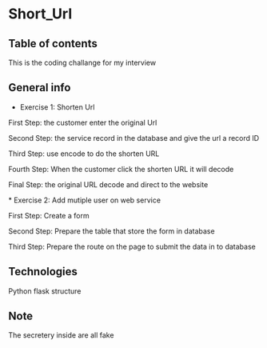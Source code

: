 # Short_Url
## Table of contents
This is the coding challange for my interview

## General info
*  Exercise 1:  Shorten Url
<p>First Step: the customer enter the original Url</p>
<p>Second Step: the service record in the database and give the url a record ID</p>
<p>Third Step: use encode to do the shorten URL</p>
<p>Fourth Step: When the customer click the shorten URL it will decode</p>
<p>Final Step: the original URL decode and direct to the website</p>
*  Exercise 2:  Add mutiple user on web service
<p>First Step:  Create a form </p>
<p>Second Step: Prepare the table that store the form in database </p>
<p>Third Step: Prepare the route on the page to submit the data in to database </p>
	
## Technologies
Python flask structure

## Note
The secretery inside are all fake
	


